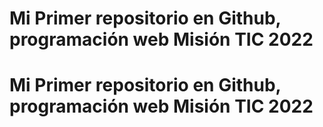 # Mi Primer repositorio en Github, programación web Misión TIC 2022
# Mi Primer repositorio en Github, programación web Misión TIC 2022
